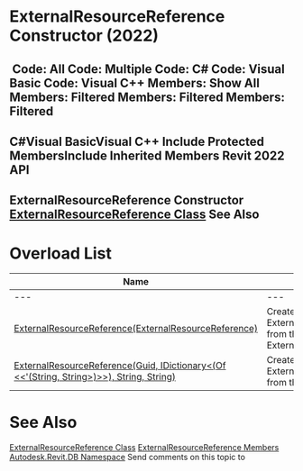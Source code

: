 # ExternalResourceReference Constructor (2022)

﻿
 Code: All Code: Multiple Code: C# Code: Visual Basic Code: Visual C++  Members: Show All Members: Filtered Members: Filtered Members: Filtered   
---  
C#Visual BasicVisual C++
Include Protected MembersInclude Inherited Members
Revit 2022 API  
---  
ExternalResourceReference Constructor   
[ExternalResourceReference Class](ffad9c15-8fc9-fbfd-f328-101533f4cf74.md "ExternalResourceReference Class") See Also  
---  
# Overload List
| Name | Description |
| --- | --- |
| --- | --- | --- |
| [ExternalResourceReference(ExternalResourceReference)](23eafbee-60c6-6c26-e4e1-5ed224d3bd08.md "ExternalResourceReference Constructor \(ExternalResourceReference\)") | Creates a new ExternalResourceReference from the given ExternalResourceReference. |
| [ExternalResourceReference(Guid, IDictionary<(Of <<'(String, String>)>>), String, String)](583b476f-68a7-2671-d5f6-0b38834bb39a.md "ExternalResourceReference Constructor \(Guid, IDictionary\(String, String\), String, String\)") | Creates a new ExternalResourceReference from the given data. |

# See Also
[ExternalResourceReference Class](ffad9c15-8fc9-fbfd-f328-101533f4cf74.md "ExternalResourceReference Class")
[ExternalResourceReference Members](dbd1a1bb-2419-96be-f4e0-bea9c627cd9a.md "ExternalResourceReference Members")
[Autodesk.Revit.DB Namespace](87546ba7-461b-c646-cbb1-2cb8f5bff8b2.md "Autodesk.Revit.DB Namespace")
Send comments on this topic to 